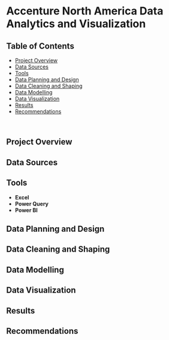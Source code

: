 <h1>Accenture North America Data Analytics and Visualization</h1>

<h2>Table of Contents</h2>

- [Project Overview](#project-overview)
- [Data Sources](#data-sources)
- [Tools](#tools)
- [Data Planning and Design](#data-planning-and-design)
- [Data Cleaning and Shaping](#data-cleaning-and-shaping)
- [Data Modelling](#data-modelling)
- [Data Visualization](#data-visualization)
- [Results](#results)
- [Recommendations](#recommendations)

<br />

<h2>Project Overview</h2>

<h2>Data Sources</h2>

<h2>Tools</h2>

- <b>Excel</b> 
- <b>Power Query</b>
- <b>Power BI</b>

<h2>Data Planning and Design</h2>

<h2>Data Cleaning and Shaping</h2>

<h2>Data Modelling</h2>

<h2>Data Visualization</h2>

<h2>Results</h2>

<h2>Recommendations</h2>

